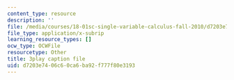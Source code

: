```yaml
---
content_type: resource
description: ''
file: /media/courses/18-01sc-single-variable-calculus-fall-2010/d7203e7406c60ca6ba92f777f80e3193_zUEuKrxgHws.srt
file_type: application/x-subrip
learning_resource_types: []
ocw_type: OCWFile
resourcetype: Other
title: 3play caption file
uid: d7203e74-06c6-0ca6-ba92-f777f80e3193
---
```

